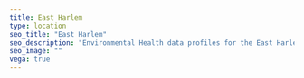 ```yaml
---
title: East Harlem
type: location
seo_title: "East Harlem"
seo_description: "Environmental Health data profiles for the East Harlem neighborhood of NYC."
seo_image: ""
vega: true
---
```

